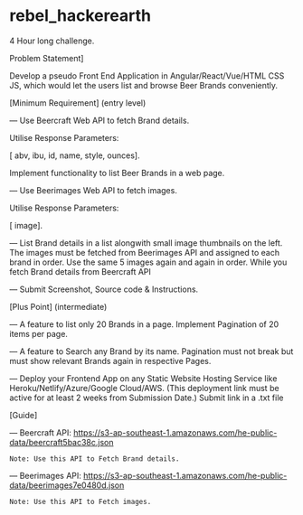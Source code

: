 # rebel_hackerearth

4 Hour long challenge.

Problem Statement]

Develop a pseudo Front End Application in Angular/React/Vue/HTML CSS JS, which would let the users list and browse Beer Brands conveniently.

[Minimum Requirement] (entry level)

— Use Beercraft Web API to fetch Brand details.

Utilise Response Parameters:

[ abv, ibu, id, name, style, ounces].

Implement functionality to list Beer Brands in a web page.

— Use Beerimages Web API to fetch images.

Utilise Response Parameters:

[ image].

— List Brand details in a list alongwith small image thumbnails on the left. The images must be fetched from Beerimages API and assigned to each brand in order. Use the same 5 images again and again in order. While you fetch Brand details from Beercraft API

— Submit Screenshot, Source code & Instructions.

[Plus Point] (intermediate)

— A feature to list only 20 Brands in a page. Implement Pagination of 20 items per page.

— A feature to Search any Brand by its name. Pagination must not break but must show relevant Brands again in respective Pages.

— Deploy your Frontend App on any Static Website Hosting Service like Heroku/Netlify/Azure/Google Cloud/AWS. (This deployment link must be active for at least 2 weeks from Submission Date.) Submit link in a .txt file

[Guide]

— Beercraft API: https://s3-ap-southeast-1.amazonaws.com/he-public-data/beercraft5bac38c.json

    Note: Use this API to Fetch Brand details.

— Beerimages API: https://s3-ap-southeast-1.amazonaws.com/he-public-data/beerimages7e0480d.json

    Note: Use this API to Fetch images.
